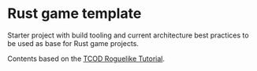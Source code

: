# Rust game template

Starter project with build tooling and current architecture best practices to
be used as base for Rust game projects.

Contents based on the [TCOD Roguelike
Tutorial](http://www.rogueliketutorials.com/tutorials/tcod/v2/).
